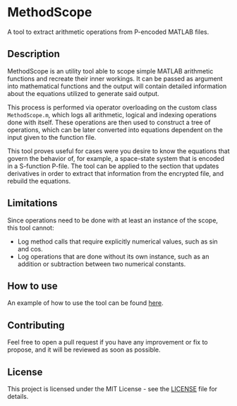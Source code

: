 # MethodScope

A tool to extract arithmetic operations from P-encoded MATLAB files.

## Description

MethodScope is an utility tool able to scope simple MATLAB arithmetic functions and recreate their inner workings. It can be passed as argument into mathematical functions and the output will contain detailed information about the equations utilized to generate said output.

This process is performed via operator overloading on the custom class `MethodScope.m`, which logs all arithmetic, logical and indexing operations done with itself. These operations are then used to construct a tree of operations, which can be later converted into equations dependent on the input given to the function file.

This tool proves useful for cases were you desire to know the equations that govern the behavior of, for example, a space-state system that is encoded in a S-function P-file. The tool can be applied to the section that updates derivatives in order to extract that information from the encrypted file, and rebuild the equations.

## Limitations

Since operations need to be done with at least an instance of the scope, this tool cannot:
* Log method calls that require explicitly numerical values, such as sin and cos.
* Log operations that are done without its own instance, such as an addition or subtraction between two numerical constants.

## How to use

An example of how to use the tool can be found [here](example).

## Contributing

Feel free to open a pull request if you have any improvement or fix to propose, and it will be reviewed as soon as possible.

## License

This project is licensed under the MIT License - see the [LICENSE](LICENSE) file for details.
